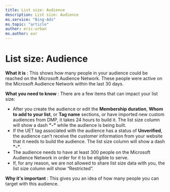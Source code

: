 ```yaml
---
title: List size: Audience
description: List size: Audience
ms.service: "Bing-Ads"
ms.topic: "article"
author: eric-urban
ms.author: eur
---
```


# List size: Audience

**What it is** : This shows how many people in your audience could be reached on the Microsoft Audience Network. These people were active on the Microsoft Audience Network within the last 30 days.

**What you need to know** : There are a few items that can impact your list size:
- After you create the audience or edit the **Membership duration**, **Whom to add to your list**, or **Tag name** sections, or have imported new custom audiences from DMP, it takes 24 hours to build it. The list size column will show a dash **"-"** while the audience is being built.
- If the UET tag associated with the audience has a status of **Unverified**, the audience can't receive the customer information from your website that it needs to build the audience.        The list size column will show a dash **"-"**.
- The audience needs to have at least 300 people on the Microsoft Audience Network in order for it to be eligible to serve.
- If, for any reason, we are not allowed to share list size data with you, the list size column will show “Restricted”.

**Why it's important** : This gives you an idea of how many people you can target with this audience.


